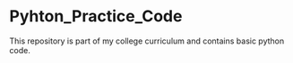 # Pyhton_Practice_Code
This repository is part of my college curriculum and contains basic python code.
